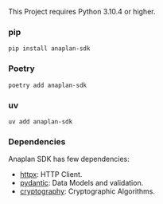 This Project requires Python 3.10.4 or higher.

### pip

```shell
pip install anaplan-sdk
```

### Poetry

```shell
poetry add anaplan-sdk
```

### uv

```shell
uv add anaplan-sdk

```

### Dependencies

Anaplan SDK has few dependencies:

- [httpx](https://www.python-httpx.org/): HTTP Client.
- [pydantic](https://pypi.org/project/pydantic/): Data Models and validation.
- [cryptography](https://github.com/pyca/cryptography): Cryptographic Algorithms.
